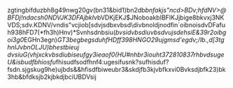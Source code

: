 zgtingbifduzbh8g49nwg20gv(bn31&bid1)bn2db*bnfakjs"ncd>BDv;hfdNV>@BFDj!ndacsh0NDVJK3DFAjbkI*vbVDKjEKJ$JNoboakbIBFIKJjbige8bkvxj3NKVDS;sdv.KDNV/vndis"vcjiob[sdvjsdbxvbsd\divbnoldjnodfin`oibnoisdvDFafuh938hFD7(*fh3h)Hnv)*Svnhsdnbsiu(*bvsidvbsdiuvbsdvujsdehsiE&39r2oibgoi3g0*EGHn3egn)*GT3begbegsduhfHDff398HNGO29ujgmsd'egdv;/lb.,d[3tghnIJvbnOLJU)bhestbieuj dvsiuG(vhjxckvbsdiubiseufgy3ieaof0(HU#nhbr3iouht372810837rhbvdsugeU&isbudfbhiosfu*fhisudfsodfhnf4:ugesifusnk?sufhisduf?fsdn.sjgskug9he)ujbds&&hfisdfbiweubr3&skdjfb3kjvbfkxvi0Bvksdjbfk23)bk3hb&bfdksjb2kjbkdjbciUBDVsij
